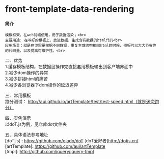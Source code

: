 # front-template-data-rendering

#### 简介<br>
    模板框架，在web前端使用，用于数据渲染；<br>
    主要用途: 在写好的模板上，放进数据，生成含有数据的html代码<br>
    应用场景：就是在你需要根据不同数据，重复生成结构相同html的时候，模板可以大大节省你的代码量，以及提高可维护性。<br>
    
二、优势<br>
    1.缓存模板结构，在数据层操作完直接套用模板输出到客户端界面中<br>
    2.减少dom操作的异常<br>
    3.减少拼接html的痛苦<br>
    4.减少各浏览器下dom操作的延迟差异<br>
    
三、常用模板<br>
    跑分测试： http://aui.github.io/artTemplate/test/test-speed.html（就是迷恋跑分）
    
四、实例演示<br>
    以doT.js为例，见仓库dot文件夹
    
五、具体语法参考地址<br>
    [doT.js] : https://github.com/olado/doT   [doT爱好者]http://dotjs.cn/<br> 
    [artTemplate]: https://github.com/aui/artTemplate<br>
    [tmpl]: http://github.com/jquery/jquery-tmpl<br>
